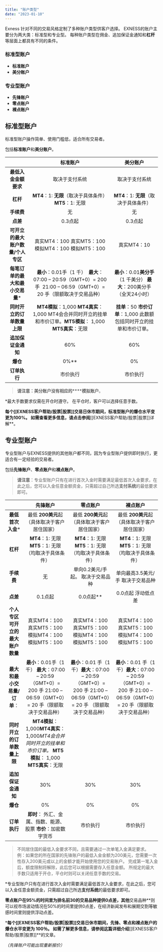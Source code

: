 ```yaml
---
title: "账户类型"
date: "2023-01-10"
---
```


Exness 针对不同的交易风格定制了多种账户类型供客户选择。 EXNESS的账户主要分为两大类：标准型和专业型。 每种账户类型在佣金、追加保证金通知和**杠杆**等层面上都具有不同的条件。

### 标准型账户

- **标准账户**
- **美分账户**

### 专业型账户

- **先锋账户**
- **零点账户**
- **裸点账户**

## **标准型账户**

标准型账户操作简单、使用门槛低，适合所有交易者。

包括**标准账户**和**美分账户**。

|   | 标准账户 | 美分账户 |
| :----: | :----: | :----: |
| **最低入金金额要求** | 取决于支付系统 | 取决于支付系统 |
| **杠杆** | **MT4**：1: **无限**（取决于具体条件） **MT5**：1: 无限| **MT4**：1: **无限**（取决于具体条件）|
| **手续费** | 无 | 无 |
| **点差** | 0.3点起 | 0.3点起 |
| **可开立的最大账户数量/个人专区** | 真实MT4：100 真实MT5：100  模拟MT4：100 模拟MT5：100 | 真实MT4：10 |
| **每笔订单的最大和最小交易量*** | **最小**：0.01手（1 千）  **最大**：07:00 – 20:59（GMT+0）= 200 手  21:00 – 06:59（GMT+0）= 20 手（限额取决于交易品种）| **最小**：0.01**美分手**（1 千美分） **最大**：200美分手（全天24小时）|
| **同时开立的订单数量上限** | **MT4模拟**：1,000 **MT4真实**：1,000 MT4会合并同时开立的挂单和市价订单。**MT5模拟**： 1,000 **MT5真实**：无限 | **挂单**：50 **市价订单**：1,000 此数额包括同时开立的挂单和市价订单。|
| **追加保证金通知** | 60% | 60% |
| **爆仓** | 0%** | 0% |
| **订单执行** | 市价执行 | 市价执行 |

> **请注意：美分账户没有相应的****模拟账户**。

*最大手数要求仅需在开仓时遵守。 在平仓时，客户可以选择任意手数。

**每个[[EXNESS客户帮助/股票|股票]]交易日休市期间，标准型账户的爆仓水平变更为100%。 如需查看更多信息，请点击参阅**[[EXNESS客户帮助/股票|股票]]详解**。

## **专业型账户**

专业型账户与EXNESS提供的其他账户都不同，因为专业型账户提供即时执行，更适合有一定经验的交易者。

包括**先锋账户**、**零点账户**和**裸点账户**。

> **请注意**：专业型账户只有在进行首次入金时需要满足最低首次入金要求，在此之后，您可以入金任意金额资金，只需超过自己所选**支付系统**的最低要求即可。

|   | 先锋账户 | 零点账户 | 裸点账户 |
| :----: | :----: | :----: | :----: |
| **最低首次入金*** | 最低 **200美元**起（具体取决于客户居住国家） | 最低 **200美元**起（具体取决于客户居住国家） | 最低 **200美元**起（具体取决于客户居住国家） |
| **杠杆** | **MT4**：1: 无限 **MT5**：1: 无限 （均取决于具体条件）  | **MT4**：1: 无限**MT5**：1: 无限  （均取决于具体条件）  | **MT4**：1: 无限 **MT5**：1: 无限  （均取决于具体条件）|
| **手续费** | 无 | 单向0.2美元/手起。 取决于交易品种| 单向最高3.5美元/手 取决于交易品种|
| **点差** | 0.1点起 | 0.0点起** | 0.0点起  浮动低点差|
| **个人专区可开立的最大账户数量** | 真实MT4：100  真实MT5：100  模拟MT4：100  模拟MT5：100| 真实MT4：100  真实MT5：100  模拟MT4：100  模拟MT5：100| 真实MT4：100  真实MT5：100  模拟MT4：100  模拟MT5：100|
| **最大和最小交易量/订单**： | **最小**：0.01手（1千） **最大**：07:00 – 20:59（GMT+0）= 200 手  21:00 – 06:59（GMT+0）= 20 手（限额取决于交易品种）| **最小**：0.01 手（1千）**最大**：07:00 – 20:59（GMT+0）= 200 手 21:00 – 06:59（GMT+0）= 20 手 （限额取决于交易品种）| **最小**：0.01 手（1千）**最大**：07:00 – 20:59（GMT+0）= 200 手 21:00 – 06:59（GMT+0）= 20 手（限额取决于交易品种）|
| **同时开立的订单数量上限** | **MT4模拟**：1,000**MT4真实**：1,000*MT4会合并同时开立的挂单和市价订单。* **MT5模拟**： 1,000 **MT5真实**：无限 |
| **追加保证金通知** | 30% | 30% | 30% |
| **爆仓** | 0% | 0% | 0% |
| **订单执行** | **即时**： 外汇、金属、指数、能源、股票 **市价**：加密数字货币| 市价执行 | 市价执行 |

> 不同居住国的最低入金要求不同，且需要通过一次单笔入金满足要求。
> 例：如果您的所在国家的先锋账户的最低入金金额为200美元，您需要一次性存入200美元或以上的金额才能开始使用您的交易账户。 完成第一笔入金后，额度限制将解除，此后您可以根据需要存入任意金额。
> 所规定的最大手数只适用于开仓，平仓时则可以关闭任意手数的交易。

*专业型账户只有在进行首次入金时需要满足最低首次入金要求，在此之后，您可以入金任意金额资金，只需超过自己所选**支付系统**的最低要求即可。

**零点账户在95%的时间里为排名前30的交易品种提供0点差，其他**交易品种**则可以视市场波动情况在50%的时间里提供0点差，在经济新闻发布和展期交割等敏感时间里则提供浮动点差。

***每个[[EXNESS客户帮助/股票|股票]]交易日休市期间，先锋、零点和裸点账户的爆仓水平变更为 100％。 如需了解更多信息，请参阅这篇详细介绍**[[EXNESS客户帮助/股票|股票]]**的文章。

*（先锋账户可能出现重新报价）*
